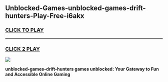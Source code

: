 
## Unblocked-Games-unblocked-games-drift-hunters-Play-Free-i6akx
<h3>
<a href="https://premium76.site?title=unblocked-games-drift-hunters&ref=23A">CLICK TO PLAY</a></h3>
<hr>

<h3>
<a href="https://premium76.site?title=unblocked-games-drift-hunters&ref=23A">CLICK 2 PLAY</a>
  
</h3>

<a href="https://premium76.site?title=unblocked-games-drift-hunters&ref=23A"><img src="https://clearcache.store/games.png"></a>


**unblocked-games-drift-hunters games unblocked: Your Gateway to Fun and Accessible Online Gaming**
